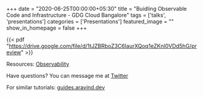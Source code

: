 +++
date = "2020-06-25T00:00:00+05:30"
title = "Buidling Observable Code and Infrastructure - GDG Cloud Bangalore"
tags  = ['talks', 'presentations']
categories = ['Presentations']
featured_image = ""
show_in_homepage = false
+++

{{< pdf "https://drive.google.com/file/d/1tJZBRboZ3C6IaurXQoq1eZKnI0VDd5hG/preview" >}}

Resources: [Observability](ela.st/observe)

Have questions? You can message me at [Twitter](https://twitter.com/aravindputrevu)

For similar tutorials: [guides.aravind.dev](https://guides.aravind.dev)